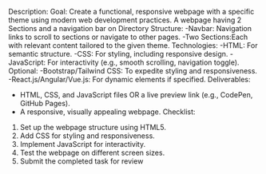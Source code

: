 Description:
 Goal: Create a functional, responsive webpage with a specific theme using modern web development practices.
A webpage having 2 Sections and a navigation bar on Directory
 Structure:
 -Navbar: Navigation links to scroll to sections or navigate to other pages.
 -Two Sections:Each with relevant content tailored to the given theme.
 Technologies:
 -HTML: For semantic structure.
 -CSS: For styling, including responsive design.
 -JavaScript: For interactivity (e.g., smooth scrolling, navigation toggle).
 Optional:
 -Bootstrap/Tailwind CSS: To expedite styling and responsiveness.
 -React.js/Angular/Vue.js: For dynamic elements if specified.
 Deliverables:
 - HTML, CSS, and JavaScript files OR a live preview link (e.g., CodePen, GitHub Pages).
 - A responsive, visually appealing webpage.
Checklist:
1. Set up the webpage structure using HTML5.
2. Add CSS for styling and responsiveness.
3. Implement JavaScript for interactivity.
4. Test the webpage on different screen sizes.
5. Submit the completed task for review
